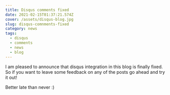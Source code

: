 ```yaml
---
title: Disqus comments fixed
date: 2021-02-15T01:37:21.574Z
cover: /assets/disqus-blog.jpg
slug: disqus-comnments-fixed
category: news
tags:
  - disqus
  - comments
  - news
  - blog
---
```

I am pleased to announce that disqus integration in this blog is finally fixed. So if you want to leave some feedback on any of the posts go ahead and try it out!

Better late than never :)
